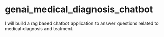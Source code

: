 # genai_medical_diagnosis_chatbot
I will build a rag based chatbot application to answer questions related to medical diagnosis and teatment.
